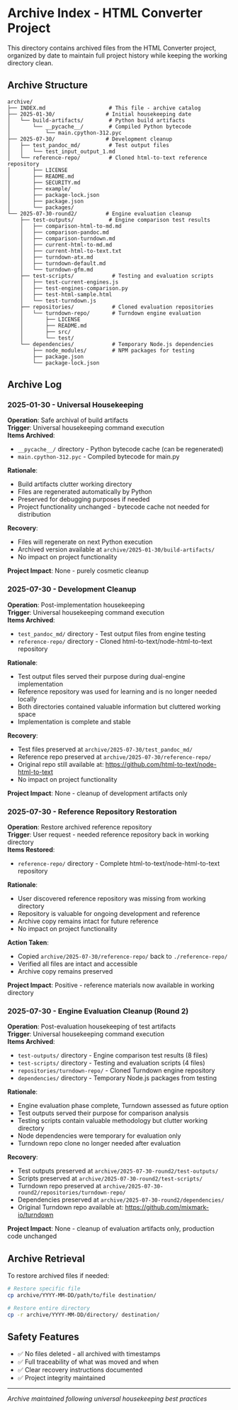# Archive Index - HTML Converter Project

This directory contains archived files from the HTML Converter project, organized by date to maintain full project history while keeping the working directory clean.

## Archive Structure

```
archive/
├── INDEX.md                    # This file - archive catalog
├── 2025-01-30/                # Initial housekeeping date
│   └── build-artifacts/        # Python build artifacts
│       └── __pycache__/        # Compiled Python bytecode
│           └── main.cpython-312.pyc
├── 2025-07-30/                # Development cleanup
│   ├── test_pandoc_md/         # Test output files
│   │   └── test_input_output_1.md
│   └── reference-repo/         # Cloned html-to-text reference repository
│       ├── LICENSE
│       ├── README.md
│       ├── SECURITY.md
│       ├── example/
│       ├── package-lock.json
│       ├── package.json
│       └── packages/
└── 2025-07-30-round2/         # Engine evaluation cleanup
    ├── test-outputs/           # Engine comparison test results
    │   ├── comparison-html-to-md.md
    │   ├── comparison-pandoc.md
    │   ├── comparison-turndown.md
    │   ├── current-html-to-md.md
    │   ├── current-html-to-text.txt
    │   ├── turndown-atx.md
    │   ├── turndown-default.md
    │   └── turndown-gfm.md
    ├── test-scripts/            # Testing and evaluation scripts
    │   ├── test-current-engines.js
    │   ├── test-engines-comparison.py
    │   ├── test-html-sample.html
    │   └── test-turndown.js
    ├── repositories/            # Cloned evaluation repositories
    │   └── turndown-repo/       # Turndown engine evaluation
    │       ├── LICENSE
    │       ├── README.md
    │       ├── src/
    │       └── test/
    └── dependencies/            # Temporary Node.js dependencies
        ├── node_modules/        # NPM packages for testing
        ├── package.json
        └── package-lock.json
```

## Archive Log

### 2025-01-30 - Universal Housekeeping
**Operation**: Safe archival of build artifacts  
**Trigger**: Universal housekeeping command execution  
**Items Archived**:
- `__pycache__/` directory - Python bytecode cache (can be regenerated)
- `main.cpython-312.pyc` - Compiled bytecode for main.py

**Rationale**: 
- Build artifacts clutter working directory
- Files are regenerated automatically by Python
- Preserved for debugging purposes if needed
- Project functionality unchanged - bytecode cache not needed for distribution

**Recovery**: 
- Files will regenerate on next Python execution
- Archived version available at `archive/2025-01-30/build-artifacts/`
- No impact on project functionality

**Project Impact**: None - purely cosmetic cleanup

### 2025-07-30 - Development Cleanup
**Operation**: Post-implementation housekeeping  
**Trigger**: Universal housekeeping command execution  
**Items Archived**:
- `test_pandoc_md/` directory - Test output files from engine testing
- `reference-repo/` directory - Cloned html-to-text/node-html-to-text repository

**Rationale**: 
- Test output files served their purpose during dual-engine implementation
- Reference repository was used for learning and is no longer needed locally
- Both directories contained valuable information but cluttered working space
- Implementation is complete and stable

**Recovery**: 
- Test files preserved at `archive/2025-07-30/test_pandoc_md/`
- Reference repo preserved at `archive/2025-07-30/reference-repo/`
- Original repo still available at: https://github.com/html-to-text/node-html-to-text
- No impact on project functionality

**Project Impact**: None - cleanup of development artifacts only

### 2025-07-30 - Reference Repository Restoration
**Operation**: Restore archived reference repository  
**Trigger**: User request - needed reference repository back in working directory  
**Items Restored**:
- `reference-repo/` directory - Complete html-to-text/node-html-to-text repository

**Rationale**: 
- User discovered reference repository was missing from working directory
- Repository is valuable for ongoing development and reference
- Archive copy remains intact for future reference
- No impact on project functionality

**Action Taken**: 
- Copied `archive/2025-07-30/reference-repo/` back to `./reference-repo/`
- Verified all files are intact and accessible
- Archive copy remains preserved

**Project Impact**: Positive - reference materials now available in working directory

### 2025-07-30 - Engine Evaluation Cleanup (Round 2)
**Operation**: Post-evaluation housekeeping of test artifacts  
**Trigger**: Universal housekeeping command execution  
**Items Archived**:
- `test-outputs/` directory - Engine comparison test results (8 files)
- `test-scripts/` directory - Testing and evaluation scripts (4 files)
- `repositories/turndown-repo/` - Cloned Turndown engine repository
- `dependencies/` directory - Temporary Node.js packages from testing

**Rationale**: 
- Engine evaluation phase complete, Turndown assessed as future option
- Test outputs served their purpose for comparison analysis
- Testing scripts contain valuable methodology but clutter working directory
- Node dependencies were temporary for evaluation only
- Turndown repo clone no longer needed after evaluation

**Recovery**: 
- Test outputs preserved at `archive/2025-07-30-round2/test-outputs/`
- Scripts preserved at `archive/2025-07-30-round2/test-scripts/`
- Turndown repo preserved at `archive/2025-07-30-round2/repositories/turndown-repo/`
- Dependencies preserved at `archive/2025-07-30-round2/dependencies/`
- Original Turndown repo available at: https://github.com/mixmark-io/turndown

**Project Impact**: None - cleanup of evaluation artifacts only, production code unchanged

## Archive Retrieval

To restore archived files if needed:
```bash
# Restore specific file
cp archive/YYYY-MM-DD/path/to/file destination/

# Restore entire directory  
cp -r archive/YYYY-MM-DD/directory/ destination/
```

## Safety Features

- ✅ No files deleted - all archived with timestamps
- ✅ Full traceability of what was moved and when
- ✅ Clear recovery instructions documented
- ✅ Project integrity maintained

---
*Archive maintained following universal housekeeping best practices*